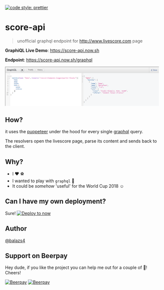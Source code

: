 [![code style: prettier](https://img.shields.io/badge/code_style-prettier-ff69b4.svg?style=flat-square)](https://github.com/prettier/prettier)
# score-api

> unofficial graphql endpoint for http://www.livescore.com page

**GraphiQL Live Demo**: <https://score-api.now.sh>

**Endpoint**: <https://score-api.now.sh/graphql>

![screenhot](./2018_06_05_21_30_1248_319.png)


## How?

it uses the [puppeteer](https://github.com/GoogleChrome/puppeteer)  under the hood for every single [graphql](https://graphql.org/) query.

The resolvers open the livescore page, parse its content and sends back to the client.

## Why?

+ I :heart: :soccer:
+ I wanted to play with `graphql` :metal:
+ It could be _somehow_ 'useful' for the World Cup 2018 :relaxed:

## Can I have my own deployment?

Sure!
[![Deploy to now](https://deploy.now.sh/static/button.svg)](https://deploy.now.sh/?repo=https://github.com/balazs4/score-api)

## Author

[@balazs4](https://twitter.com/@balazs4)

## Support on Beerpay
Hey dude, if you like the project you can help me out for a couple of :beers:! Cheers!

[![Beerpay](https://beerpay.io/balazs4/score-api/badge.svg?style=beer-square)](https://beerpay.io/balazs4/score-api)  [![Beerpay](https://beerpay.io/balazs4/score-api/make-wish.svg?style=flat-square)](https://beerpay.io/balazs4/score-api?focus=wish)
